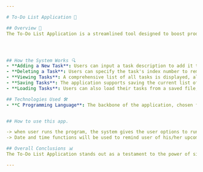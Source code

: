 ```yaml
---

# To-Do List Application 📝

## Overview 🌟
The To-Do List Application is a streamlined tool designed to boost productivity and help users keep track of their daily tasks. With its simple console interface, it empowers users to effortlessly manage their to-do items through functionalities such as adding, deleting, viewing, and saving tasks. This application ensures that users can stay organized and focused on their priorities.




## How the System Works 🔍
- **Adding a New Task**: Users can input a task description to add it to their list.
- **Deleting a Task**: Users can specify the task's index number to remove it from the list.
- **Viewing Tasks**: A comprehensive list of all tasks is displayed, allowing users to review their pending activities.
- **Saving Tasks**: The application supports saving the current list of tasks to a file, enabling users to retain their data across sessions.
- **Loading Tasks**: Users can also load their tasks from a saved file, allowing for a seamless transition between work sessions.

## Technologies Used 🛠️
- **C Programming Language**: The backbone of the application, chosen for its efficiency and control over system resources


## How to use this app.

-> when user runs the program, the system gives the user options to run the program, add the task, delete the task and and view the remaining tasks
-> Date and time functions will be used to remind user of his/her upcoming task

## Overall Conclusions 📊
The To-Do List Application stands out as a testament to the power of simplicity and efficiency in software development. Leveraging the robustness of C, it offers a straightforward solution to task management without the overhead of more complex systems. This project not only serves as a practical tool for users but also as an excellent learning opportunity for developers interested in the fundamentals of C programming, file operations, and dynamic memory management.

---
```

